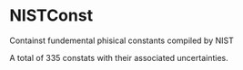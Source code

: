 # NISTConst
Containst fundemental phisical constants compiled by NIST

A total of 335 constats with their associated uncertainties.